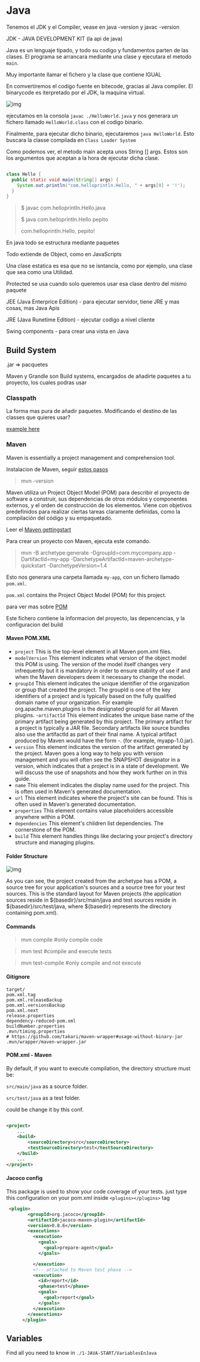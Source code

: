 # Java

Tenemos el JDK y el Compiler, vease en java -version y javac -version

JDK - JAVA DEVELOPMENT KIT (la api de java)

Java es un lenguaje tipado, y todo su codigo y fundamentos parten de las clases. El programa se arrancara mediante una clase
y ejecutara el metodo `main`.

Muy importante llamar el fichero y la clase que contiene IGUAL

En comvertiremos el codigo fuente en bitecode, gracias al Java compiler. El binarycode es iterpretado por el JDK, la maquina virtual.

![img](./javacompiler.png)

ejecutamos en la consola `javac ./HelloWorld.java` y nos generara un fichero llamado `HelloWorld.class` con el codigo binario.

Finalmente, para ejecutar dicho binario, ejecutaremos `java HelloWorld`. Esto buscara la classe compilada en `Class Loader System`

Como podemos ver, el metodo main acepta unos String [] args. Estos son los argumentos que aceptan a la hora de ejecutar dicha clase.

```java

class Hello {
  public static void main(String[] args) {
    System.out.println("com.helloprintln.Hello, " + args[0] + '!');
  }
}

```

> $ javac com.helloprintln.Hello.java
>
> $ java com.helloprintln.Hello pepito
>
> com.helloprintln.Hello, pepito!

En java todo se estructura mediante paquetes

Todo extiende de Object, como en JavaScripts

Una clase estatica es esa que no se isntancia, como por ejemplo, una clase que sea como una Utilidad.

Protected se usa cuando solo queremos usar esa clase dentro del mismo paquete

JEE (Java Enterprice Edition) - para ejecutar servidor, tiene JRE y mas cosas, mas Java Apis

JRE (Java Runetime Edition) - ejecutar codigo a nivel cliente

Swing components - para crear una vista en Java

## Build System

.jar => pacquetes

Maven y Grandle son Build systems, encargados de añadirte paquetes a tu proyecto, los cuales podras usar

### Classpath

La forma mas pura de añadir paquetes. Modificando el destino de las classes que quieres usar?

[example here](https://stackoverflow.com/questions/19330832/setting-up-junit-with-intellij-idea)

### Maven

Maven is essentially a project management and comprehension tool.

Instalacion de Maven, seguir [estos pasos](https://howtodoinjava.com/maven/how-to-install-maven-on-windows/)

> mvn -version

Maven utiliza un Project Object Model (POM) para describir el proyecto de software a construir, sus dependencias de otros módulos y componentes externos, y el orden de construcción de los elementos. Viene con objetivos predefinidos para realizar ciertas tareas claramente definidas, como la compilación del código y su empaquetado.

Leer el [Maven gettingstart](https://maven.apache.org/guides/getting-started/)

Para crear un proyecto con Maven, ejecuta este comando.

> mvn -B archetype:generate -DgroupId=com.mycompany.app -DartifactId=my-app -DarchetypeArtifactId=maven-archetype-quickstart -DarchetypeVersion=1.4

Esto nos generara una carpeta llamada `my-app`, con un fichero llamado `pom.xml`.

`pom.xml` contains the Project Object Model (POM) for this project.

para ver mas sobre [POM](https://maven.apache.org/guides/introduction/introduction-to-the-pom.html)

Este fichero contiene la informacion del proyecto, las depencencias, y la configuracion del build

#### Maven POM.XML

- `project` This is the top-level element in all Maven pom.xml files.
- `modelVersion` This element indicates what version of the object model this POM is using. The version of the model itself changes very infrequently but it is mandatory in order to ensure stability of use if and when the Maven developers deem it necessary to change the model.
- `groupId` This element indicates the unique identifier of the organization or group that created the project. The groupId is one of the key identifiers of a project and is typically based on the fully qualified domain name of your organization. For example org.apache.maven.plugins is the designated groupId for all Maven plugins. -`artifactId` This element indicates the unique base name of the primary artifact being generated by this project. The primary artifact for a project is typically a JAR file. Secondary artifacts like source bundles also use the artifactId as part of their final name. A typical artifact produced by Maven would have the form <artifactId>-<version>.<extension> (for example, myapp-1.0.jar).
- `version` This element indicates the version of the artifact generated by the project. Maven goes a long way to help you with version management and you will often see the SNAPSHOT designator in a version, which indicates that a project is in a state of development. We will discuss the use of snapshots and how they work further on in this guide.
- `name` This element indicates the display name used for the project. This is often used in Maven's generated documentation.
- `url` This element indicates where the project's site can be found. This is often used in Maven's generated documentation.
- `properties` This element contains value placeholders accessible anywhere within a POM.
- `dependencies` This element's children list dependencies. The cornerstone of the POM.
- `build` This element handles things like declaring your project's directory structure and managing plugins.

#### Folder Structure

![img](mavenstructure.png)

As you can see, the project created from the archetype has a POM, a source tree for your application's sources and a source tree for your test sources. This is the standard layout for Maven projects (the application sources reside in ${basedir}/src/main/java and test sources reside in ${basedir}/src/test/java, where ${basedir} represents the directory containing pom.xml).

#### Commands

> mvn compile #only compile code

> mvn test #compile and execute tests

> mvn test-compile #only compile and not execute

#### Gitignore

```text
target/
pom.xml.tag
pom.xml.releaseBackup
pom.xml.versionsBackup
pom.xml.next
release.properties
dependency-reduced-pom.xml
buildNumber.properties
.mvn/timing.properties
# https://github.com/takari/maven-wrapper#usage-without-binary-jar
.mvn/wrapper/maven-wrapper.jar
```

#### POM.xml - Maven

By default, if you want to execute compilation, the directory structure must be:

`src/main/java` as a source folder.

`src/test/java` as a test folder.

could be change it by this conf.

```xml

<project>
    ...
    <build>
        <sourceDirectory>src</sourceDirectory>
        <testSourceDirectory>test</testSourceDirectory>
    </build>
    ...
</project>

```

#### Jacoco config

This package is used to show your code coverage of your tests.
just type this configuration on your pom.xml inside `<plugins></plugins>` tag

```xml
 <plugin>
        <groupId>org.jacoco</groupId>
        <artifactId>jacoco-maven-plugin</artifactId>
        <version>0.8.6</version>
        <executions>
          <execution>
            <goals>
              <goal>prepare-agent</goal>
            </goals>

          </execution>
          <!-- attached to Maven test phase -->
          <execution>
            <id>report</id>
            <phase>test</phase>
            <goals>
              <goal>report</goal>
            </goals>
          </execution>
        </executions>
      </plugin>
```

## Variables

Find all you need to know in `./1-JAVA-START/VariablesEnJava`
